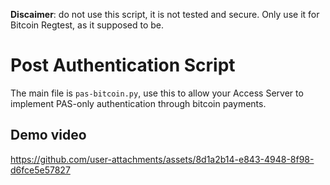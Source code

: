 **Discaimer**: do not use this script, it is not tested and secure. Only use it for Bitcoin Regtest, as it supposed to be.

# Post Authentication Script
The main file is `pas-bitcoin.py`, use this to allow your Access Server to implement PAS-only authentication through bitcoin payments.

## Demo video
https://github.com/user-attachments/assets/8d1a2b14-e843-4948-8f98-d6fce5e57827
